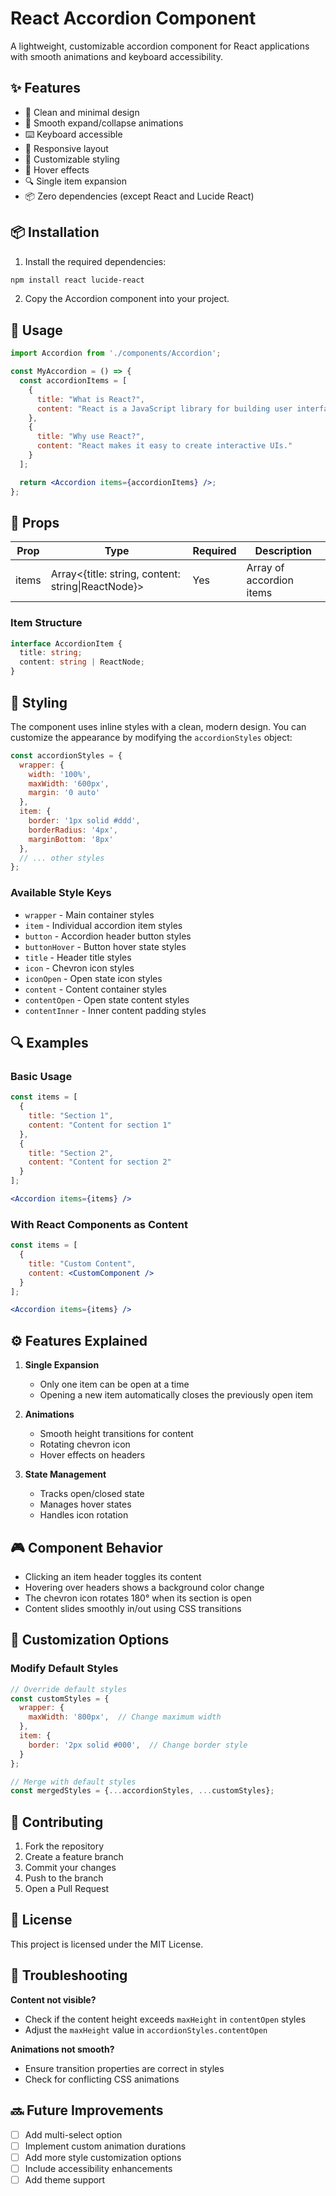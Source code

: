 # React Accordion Component

A lightweight, customizable accordion component for React applications with smooth animations and keyboard accessibility.

## ✨ Features

- 🎯 Clean and minimal design
- 🔄 Smooth expand/collapse animations
- ⌨️ Keyboard accessible
- 📱 Responsive layout
- 🎨 Customizable styling
- 💫 Hover effects
- 🔍 Single item expansion
- 📦 Zero dependencies (except React and Lucide React)

## 📦 Installation

1. Install the required dependencies:
```bash
npm install react lucide-react
```

2. Copy the Accordion component into your project.

## 🚀 Usage

```jsx
import Accordion from './components/Accordion';

const MyAccordion = () => {
  const accordionItems = [
    {
      title: "What is React?",
      content: "React is a JavaScript library for building user interfaces."
    },
    {
      title: "Why use React?",
      content: "React makes it easy to create interactive UIs."
    }
  ];

  return <Accordion items={accordionItems} />;
};
```

## 📝 Props

| Prop  | Type | Required | Description |
|-------|------|----------|-------------|
| items | Array<{title: string, content: string\|ReactNode}> | Yes | Array of accordion items |

### Item Structure

```typescript
interface AccordionItem {
  title: string;
  content: string | ReactNode;
}
```

## 🎨 Styling

The component uses inline styles with a clean, modern design. You can customize the appearance by modifying the `accordionStyles` object:

```javascript
const accordionStyles = {
  wrapper: {
    width: '100%',
    maxWidth: '600px',
    margin: '0 auto'
  },
  item: {
    border: '1px solid #ddd',
    borderRadius: '4px',
    marginBottom: '8px'
  },
  // ... other styles
};
```

### Available Style Keys

- `wrapper` - Main container styles
- `item` - Individual accordion item styles
- `button` - Accordion header button styles
- `buttonHover` - Button hover state styles
- `title` - Header title styles
- `icon` - Chevron icon styles
- `iconOpen` - Open state icon styles
- `content` - Content container styles
- `contentOpen` - Open state content styles
- `contentInner` - Inner content padding styles

## 🔍 Examples

### Basic Usage
```jsx
const items = [
  {
    title: "Section 1",
    content: "Content for section 1"
  },
  {
    title: "Section 2",
    content: "Content for section 2"
  }
];

<Accordion items={items} />
```

### With React Components as Content
```jsx
const items = [
  {
    title: "Custom Content",
    content: <CustomComponent />
  }
];

<Accordion items={items} />
```

## ⚙️ Features Explained

1. **Single Expansion**
   - Only one item can be open at a time
   - Opening a new item automatically closes the previously open item

2. **Animations**
   - Smooth height transitions for content
   - Rotating chevron icon
   - Hover effects on headers

3. **State Management**
   - Tracks open/closed state
   - Manages hover states
   - Handles icon rotation

## 🎮 Component Behavior

- Clicking an item header toggles its content
- Hovering over headers shows a background color change
- The chevron icon rotates 180° when its section is open
- Content slides smoothly in/out using CSS transitions

## 🔧 Customization Options

### Modify Default Styles
```jsx
// Override default styles
const customStyles = {
  wrapper: {
    maxWidth: '800px',  // Change maximum width
  },
  item: {
    border: '2px solid #000',  // Change border style
  }
};

// Merge with default styles
const mergedStyles = {...accordionStyles, ...customStyles};
```

## 🤝 Contributing

1. Fork the repository
2. Create a feature branch
3. Commit your changes
4. Push to the branch
5. Open a Pull Request

## 📝 License

This project is licensed under the MIT License.

## 🐛 Troubleshooting

**Content not visible?**
- Check if the content height exceeds `maxHeight` in `contentOpen` styles
- Adjust the `maxHeight` value in `accordionStyles.contentOpen`

**Animations not smooth?**
- Ensure transition properties are correct in styles
- Check for conflicting CSS animations

## 🔜 Future Improvements

- [ ] Add multi-select option
- [ ] Implement custom animation durations
- [ ] Add more style customization options
- [ ] Include accessibility enhancements
- [ ] Add theme support
